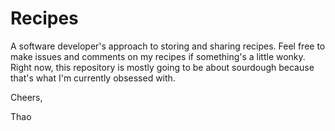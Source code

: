# Recipes
A software developer's approach to storing and sharing recipes. Feel free to
make issues and comments on my recipes if something's a little wonky. Right
now, this repository is mostly going to be about sourdough because that's
what I'm currently obsessed with.

Cheers,

Thao
